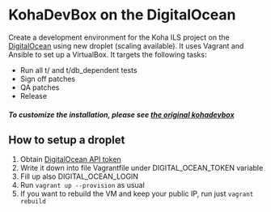 # KohaDevBox on the DigitalOcean

Create a development environment for the Koha ILS project on the [DigitalOcean](https://cloud.digitalocean.com/droplets) using new droplet (scaling available). It uses Vagrant and Ansible to set up a VirtualBox. It targets the following tasks:

 * Run all t/ and t/db_dependent tests
 * Sign off patches
 * QA patches
 * Release

##### To customize the installation, please see [the original kohadevbox](https://github.com/digibib/kohadevbox)

## How to setup a droplet

1. Obtain [DigitalOcean API token](https://cloud.digitalocean.com/settings/api/tokens)
2. Write it down into file Vagrantfile under DIGITAL_OCEAN_TOKEN variable
3. Fill up also DIGITAL_OCEAN_LOGIN
4. Run `vagrant up --provision` as usual
5. If you want to rebuild the VM and keep your public IP, run just `vagrant rebuild`
